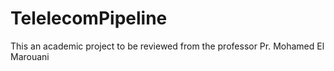 # TelelecomPipeline
This an academic project to be reviewed from the professor Pr. Mohamed El Marouani
